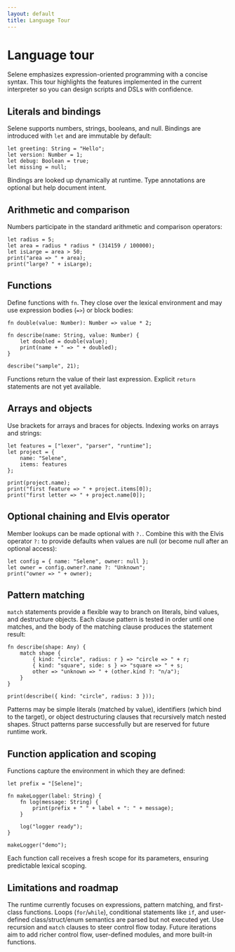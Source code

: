 ```yaml
---
layout: default
title: Language Tour
---
```


# Language tour

Selene emphasizes expression-oriented programming with a concise syntax. This tour highlights the features implemented in the
current interpreter so you can design scripts and DSLs with confidence.

## Literals and bindings

Selene supports numbers, strings, booleans, and null. Bindings are introduced with `let` and are immutable by default:

```selene
let greeting: String = "Hello";
let version: Number = 1;
let debug: Boolean = true;
let missing = null;
```

Bindings are looked up dynamically at runtime. Type annotations are optional but help document intent.

## Arithmetic and comparison

Numbers participate in the standard arithmetic and comparison operators:

```selene
let radius = 5;
let area = radius * radius * (314159 / 100000);
let isLarge = area > 50;
print("area => " + area);
print("large? " + isLarge);
```

## Functions

Define functions with `fn`. They close over the lexical environment and may use expression bodies (`=>`) or block bodies:

```selene
fn double(value: Number): Number => value * 2;

fn describe(name: String, value: Number) {
    let doubled = double(value);
    print(name + " => " + doubled);
}

describe("sample", 21);
```

Functions return the value of their last expression. Explicit `return` statements are not yet available.

## Arrays and objects

Use brackets for arrays and braces for objects. Indexing works on arrays and strings:

```selene
let features = ["lexer", "parser", "runtime"];
let project = {
    name: "Selene",
    items: features
};

print(project.name);
print("first feature => " + project.items[0]);
print("first letter => " + project.name[0]);
```

## Optional chaining and Elvis operator

Member lookups can be made optional with `?.`. Combine this with the Elvis operator `?:` to provide defaults when values are
null (or become null after an optional access):

```selene
let config = { name: "Selene", owner: null };
let owner = config.owner?.name ?: "Unknown";
print("owner => " + owner);
```

## Pattern matching

`match` statements provide a flexible way to branch on literals, bind values, and destructure objects. Each clause pattern is tested in order until one matches, and the body of the matching clause produces the statement result:

```selene
fn describe(shape: Any) {
    match shape {
        { kind: "circle", radius: r } => "circle => " + r;
        { kind: "square", side: s } => "square => " + s;
        other => "unknown => " + (other.kind ?: "n/a");
    }
}

print(describe({ kind: "circle", radius: 3 }));
```

Patterns may be simple literals (matched by value), identifiers (which bind to the target), or object destructuring clauses that recursively match nested shapes. Struct patterns parse successfully but are reserved for future runtime work.

## Function application and scoping

Functions capture the environment in which they are defined:

```selene
let prefix = "[Selene]";

fn makeLogger(label: String) {
    fn log(message: String) {
        print(prefix + " " + label + ": " + message);
    }

    log("logger ready");
}

makeLogger("demo");
```

Each function call receives a fresh scope for its parameters, ensuring predictable lexical scoping.

## Limitations and roadmap

The runtime currently focuses on expressions, pattern matching, and first-class functions. Loops (`for`/`while`), conditional
statements like `if`, and user-defined class/struct/enum semantics are parsed but not executed yet. Use recursion and `match`
clauses to steer control flow today. Future iterations aim to add richer control flow, user-defined modules, and more built-in
functions.
